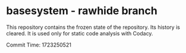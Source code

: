 # basesystem - rawhide branch

This repository contains the frozen state of the repository.
Its history is cleared. It is used only for static code
analysis with Codacy.

Commit Time: 1723250521